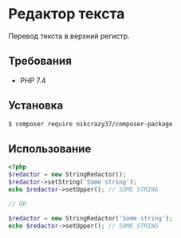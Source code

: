 # Редактор текста

Перевод текста в верхний регистр.

## Требования

- PHP 7.4

## Установка

```bash
$ composer require nikcrazy37/composer-package
```

## Использование

```php
<?php
$redactor = new StringRedactor();
$redactor->setString('Some string');
echo $redactor->setUpper(); // SOME STRING

// OR

$redactor = new StringRedactor('Some string');
echo $redactor->setUpper(); // SOME STRING
```